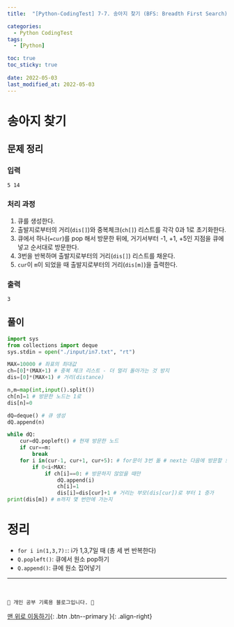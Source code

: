 ```yaml
---
title:  "[Python-CodingTest] 7-7. 송아지 찾기 (BFS: Breadth First Search)"

categories:
  - Python CodingTest
tags:
  - [Python]

toc: true
toc_sticky: true
 
date: 2022-05-03
last_modified_at: 2022-05-03
---
```


# 송아지 찾기
## 문제 정리
### 입력
```
5 14
```
### 처리 과정
1. 큐를 생성한다.
2. 출발지로부터의 거리(`dis[]`)와 중복체크(`ch[]`) 리스트를 각각 0과 1로 초기화한다.
3. 큐에서 하나(`=cur`)를 pop 해서 방문한 뒤에, 거기서부터 -1, +1, +5인 지점을 큐에 넣고 순서대로 방문한다.
4. 3번을 반복하며 출발지로부터의 거리(`dis[]`) 리스트를 채운다.
5. `cur`이 `m`이 되었을 때 출발지로부터의 거리(`dis[m]`)을 출력한다.

### 출력
```
3
```
## 풀이 
```py
import sys
from collections import deque
sys.stdin = open("./input/in7.txt", "rt")

MAX=10000 # 좌표의 최대값
ch=[0]*(MAX+1) # 중복 체크 리스트 - 더 멀리 돌아가는 것 방지
dis=[0]*(MAX+1) # 거리(distance)

n,m=map(int,input().split())
ch[n]=1 # 방문한 노드는 1로
dis[n]=0

dQ=deque() # 큐 생성
dQ.append(n)

while dQ:
    cur=dQ.popleft() # 현재 방문한 노드
    if cur==m:
        break
    for i in(cur-1, cur+1, cur+5): # for문이 3번 돎 # next는 다음에 방문할 노드
        if 0<i<MAX:
            if ch[i]==0: # 방문하지 않았을 때만
                dQ.append(i)
                ch[i]=1
                dis[i]=dis[cur]+1 # 거리는 부모(dis[cur])로 부터 1 증가
print(dis[m]) # m까지 몇 번만에 가는지 
```
# 정리
- `for i in(1,3,7):`: i가 1,3,7일 때 (총 세 번 반복한다)
- `Q.popleft()`: 큐에서 원소 pop하기
- `Q.append()`: 큐에 원소 집어넣기


***
<br>

    💛 개인 공부 기록용 블로그입니다. 👻

[맨 위로 이동하기](#){: .btn .btn--primary }{: .align-right}